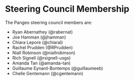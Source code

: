 # Steering Council Membership

The Pangeo steering council members are:

- Ryan Abernathey (@rabernat)
- Joe Hamman (@jhamman)
- Chiara Lepore (@chiaral)
- Rachel Prudden (@RPrudden)
- Niall Robinson (@niallrobinson)
- Rich Signell (@rsignell-usgs)
- Amanda Tan (@amanda-tan)
- Guillaume Eynard-Bontemps (@guillaumeeb)
- Chelle Gentemann (@cgentemann)
